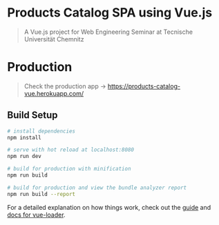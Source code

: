 # Products Catalog SPA using Vue.js

> A Vue.js project for Web Engineering Seminar at Tecnische Universität Chemnitz

# Production

> Check the production app -> https://products-catalog-vue.herokuapp.com/

## Build Setup

``` bash
# install dependencies
npm install

# serve with hot reload at localhost:8080
npm run dev

# build for production with minification
npm run build

# build for production and view the bundle analyzer report
npm run build --report
```

For a detailed explanation on how things work, check out the [guide](http://vuejs-templates.github.io/webpack/) and [docs for vue-loader](http://vuejs.github.io/vue-loader).
